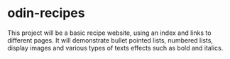# odin-recipes

This project will be a basic recipe website, using an index and links to different pages. It will demonstrate bullet pointed lists, numbered lists, display images and various types of texts effects such as bold and italics. 
